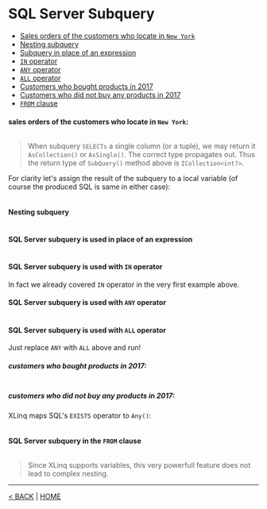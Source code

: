 # SQL Server Subquery

- [Sales orders of the customers who locate in `New York`](#sales-orders-of-the-customers-who-locate-in-new-york)
- [Nesting subquery](#nesting-subquery)
- [Subquery in place of an expression](#sql-server-subquery-is-used-in-place-of-an-expression)
- [`IN` operator](#sql-server-subquery-is-used-with-in-operator)
- [`ANY` operator](#sql-server-subquery-is-used-with-any-operator)
- [`ALL` operator](#sql-server-subquery-is-used-with-all-operator)
- [Customers who bought products in 2017](#customers-who-bought-products-in-2017)
- [Customers who did not buy any products in 2017](#customers-who-did-not-buy-any-products-in-2017)
- [`FROM` clause](#sql-server-subquery-in-the-from-clause)

#### sales orders of the customers who locate in `New York`:

```cs --project ../../SqlServerTutorial/SqlServerTutorial.csproj --source-file ../../SqlServerTutorial/Basic/SubQuery.cs --region T1
```

> When subquery `SELECTs` a single column (or a tuple), we may return it `AsCollection()` or `AsSingle()`. The correct type propagates out. Thus the return type of `SubQuery()` method above is `ICollection<int?>`.

For clarity let's assign the result of the subquery to a local variable (of course the produced SQL is same in either case):

```cs --project ../../SqlServerTutorial/SqlServerTutorial.csproj --source-file ../../SqlServerTutorial/Basic/SubQuery.cs --region T1_1
```

#### Nesting subquery

```cs --project ../../SqlServerTutorial/SqlServerTutorial.csproj --source-file ../../SqlServerTutorial/Basic/SubQuery.cs --region T2
```

#### SQL Server subquery is used in place of an expression

```cs --project ../../SqlServerTutorial/SqlServerTutorial.csproj --source-file ../../SqlServerTutorial/Basic/SubQuery.cs --region T3
```

#### SQL Server subquery is used with `IN` operator

In fact we already covered `IN` operator in the very first example above.

#### SQL Server subquery is used with `ANY` operator

```cs --project ../../SqlServerTutorial/SqlServerTutorial.csproj --source-file ../../SqlServerTutorial/Basic/SubQuery.cs --region T5
```

#### SQL Server subquery is used with `ALL` operator

Just replace `ANY` with `ALL` above and run!

##### customers who bought products in 2017:

```cs --project ../../SqlServerTutorial/SqlServerTutorial.csproj --source-file ../../SqlServerTutorial/Basic/SubQuery.cs --region T7
```

##### customers who did not buy any products in 2017:

XLinq maps SQL's `EXISTS` operator to `Any()`:

```cs --project ../../SqlServerTutorial/SqlServerTutorial.csproj --source-file ../../SqlServerTutorial/Basic/SubQuery.cs --region T8
```

#### SQL Server subquery in the `FROM` clause

```cs --project ../../SqlServerTutorial/SqlServerTutorial.csproj --source-file ../../SqlServerTutorial/Basic/SubQuery.cs --region T9
```

> Since XLinq supports variables, this very powerfull feature does not lead to complex nesting.

---

[< BACK](Basic.md) | [HOME](/)
